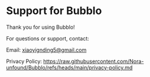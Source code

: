 # Support for Bubblo

Thank you for using Bubblo!

For questions or support, contact:  

Email: xiaoyignding5@gmail.com 

Privacy Policy: https://raw.githubusercontent.com/Nora-unfound/Bubblo/refs/heads/main/privacy-policy.md
